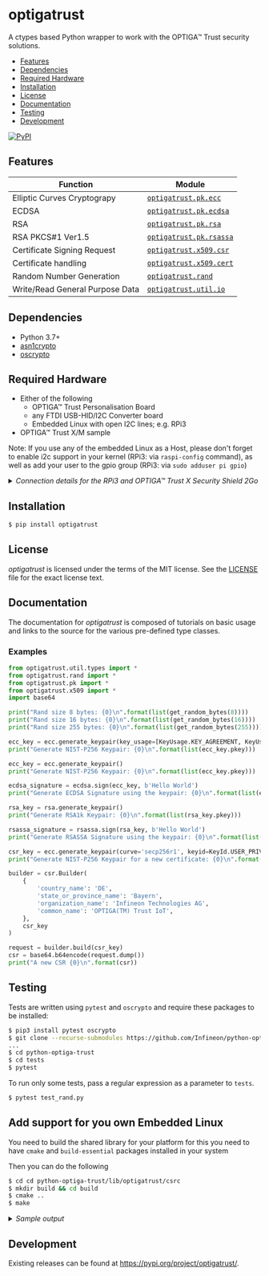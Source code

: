 # optigatrust

A ctypes based Python wrapper to work with the OPTIGA™ Trust security solutions.

 - [Features](#features)
 - [Dependencies](#dependencies)
 - [Required Hardware](#required-hardware)
 - [Installation](#installation)
 - [License](#license)
 - [Documentation](#documentation)
 - [Testing](#testing)
 - [Development](#development)

[![PyPI](https://img.shields.io/pypi/v/optigatrust.svg)](https://pypi.org/project/optigatrust/)

## Features

| Function                    | Module                                      |
| --------------------------- | ------------------------------------------- | 
| Elliptic Curves Cryptograpy | [`optigatrust.pk.ecc`](optigatrust/pk/ecc.py)       | 
| ECDSA                       | [`optigatrust.pk.ecdsa`](optigatrust/pk/ecdsa.py)       |
| RSA                         | [`optigatrust.pk.rsa`](optigatrust/pk/rsa.py)       | 
| RSA PKCS#1 Ver1.5           | [`optigatrust.pk.rsassa`](optigatrust/pk/rsassa.py)       | 
| Certificate Signing Request | [`optigatrust.x509.csr`](optigatrust/x509/csr.py)     |
| Certificate handling        | [`optigatrust.x509.cert`](optigatrust/x509/cert.py)     | 
| Random Number Generation    | [`optigatrust.rand`](optigatrust/rand/__init__.py)       | 
| Write/Read General Purpose Data | [`optigatrust.util.io`](optigatrust/device/io.py)       | 

## Dependencies

 - Python 3.7+ 
 - [asn1crypto](https://github.com/wbond/asn1crypto)
 - [oscrypto](https://github.com/wbond/oscrypto)
 
## Required Hardware

  * Either of the following
    * OPTIGA™ Trust Personalisation Board
    * any FTDI USB-HID/I2C Converter board
    * Embedded Linux with open I2C lines; e.g. RPi3
  * OPTIGA™ Trust X/M sample

Note: If you use any of the embedded Linux as a Host, please don't forget to enable i2c support in your kernel (RPi3: via `raspi-config` command), as well as add your user to the gpio group (RPi3: via `sudo adduser pi gpio`)

<details>
<summary> <em> Connection details for the RPi3 and OPTIGA™ Trust X Security Shield 2Go  </em> </summary>
<img src="https://github.com/Infineon/Assets/raw/master/Pictures/optiga_trust_x_rpi3_setup.jpg"  width=60% height=%60>
</details>

## Installation

```bash
$ pip install optigatrust
```

## License

*optigatrust* is licensed under the terms of the MIT license. See the
[LICENSE](LICENSE) file for the exact license text.

## Documentation

The documentation for *optigatrust* is composed of tutorials on basic usage and
links to the source for the various pre-defined type classes.

### Examples

```python
from optigatrust.util.types import *
from optigatrust.rand import *
from optigatrust.pk import *
from optigatrust.x509 import *
import base64

print("Rand size 8 bytes: {0}\n".format(list(get_random_bytes(8))))
print("Rand size 16 bytes: {0}\n".format(list(get_random_bytes(16))))
print("Rand size 255 bytes: {0}\n".format(list(get_random_bytes(255))))

ecc_key = ecc.generate_keypair(key_usage=[KeyUsage.KEY_AGREEMENT, KeyUsage.AUTHENTICATION])
print("Generate NIST-P256 Keypair: {0}\n".format(list(ecc_key.pkey)))

ecc_key = ecc.generate_keypair()
print("Generate NIST-P256 Keypair: {0}\n".format(list(ecc_key.pkey)))

ecdsa_signature = ecdsa.sign(ecc_key, b'Hello World')
print("Generate ECDSA Signature using the keypair: {0}\n".format(list(ecdsa_signature.signature)))

rsa_key = rsa.generate_keypair()
print("Generate RSA1k Keypair: {0}\n".format(list(rsa_key.pkey)))

rsassa_signature = rsassa.sign(rsa_key, b'Hello World')
print("Generate RSASSA Signature using the keypair: {0}\n".format(list(rsassa_signature.signature)))

csr_key = ecc.generate_keypair(curve='secp256r1', keyid=KeyId.USER_PRIVKEY_3)
print("Generate NIST-P256 Keypair for a new certificate: {0}\n".format(list(csr_key.pkey)))

builder = csr.Builder(
	{
		'country_name': 'DE',
		'state_or_province_name': 'Bayern',
		'organization_name': 'Infineon Technologies AG',
		'common_name': 'OPTIGA(TM) Trust IoT',
	},
	csr_key
)

request = builder.build(csr_key)
csr = base64.b64encode(request.dump())
print("A new CSR {0}\n".format(csr))

```

## Testing

Tests are written using `pytest` and `oscrypto` and require these packages to be installed:

```bash
$ pip3 install pytest oscrypto
$ git clone --recurse-submodules https://github.com/Infineon/python-optiga-trust
...
$ cd python-optiga-trust
$ cd tests
$ pytest
```

To run only some tests, pass a regular expression as a parameter to `tests`.

```bash
$ pytest test_rand.py
```

## Add support for you own Embedded Linux

You need to build the shared library for your platform for this you need to have `cmake` and `build-essential` packages installed in your system

Then you can do the following

```bash
$ cd cd python-optiga-trust/lib/optigatrust/csrc
$ mkdir build && cd build
$ cmake ..
$ make
```

<details>
<summary> <em> Sample output </em> </summary>

```bash
pi@raspberrypi:~/git/python-optiga-trust/lib/optigatrust/csrc/build $ make
Scanning dependencies of target optigatrust-libusb-linux-armv7l
[  1%] Building C object CMakeFiles/optigatrust-libusb-linux-armv7l.dir/optiga-trust-x/optiga/crypt/optiga_crypt.c.o
[  3%] Building C object CMakeFiles/optigatrust-libusb-linux-armv7l.dir/optiga-trust-x/optiga/util/optiga_util.c.o
[  4%] Building C object CMakeFiles/optigatrust-libusb-linux-armv7l.dir/optiga-trust-x/optiga/cmd/CommandLib.c.o
[  6%] Building C object CMakeFiles/optigatrust-libusb-linux-armv7l.dir/optiga-trust-x/optiga/common/Logger.c.o
[  8%] Building C object CMakeFiles/optigatrust-libusb-linux-armv7l.dir/optiga-trust-x/optiga/common/Util.c.o
[  9%] Building C object CMakeFiles/optigatrust-libusb-linux-armv7l.dir/optiga-trust-x/optiga/comms/ifx_i2c/ifx_i2c.c.o
[ 11%] Building C object CMakeFiles/optigatrust-libusb-linux-armv7l.dir/optiga-trust-x/optiga/comms/ifx_i2c/ifx_i2c_config.c.o
[ 13%] Building C object CMakeFiles/optigatrust-libusb-linux-armv7l.dir/optiga-trust-x/optiga/comms/ifx_i2c/ifx_i2c_data_link_layer.c.o
[ 14%] Building C object CMakeFiles/optigatrust-libusb-linux-armv7l.dir/optiga-trust-x/optiga/comms/ifx_i2c/ifx_i2c_physical_layer.c.o
[ 16%] Building C object CMakeFiles/optigatrust-libusb-linux-armv7l.dir/optiga-trust-x/optiga/comms/ifx_i2c/ifx_i2c_transport_layer.c.o
[ 18%] Building C object CMakeFiles/optigatrust-libusb-linux-armv7l.dir/optiga-trust-x/optiga/dtls/AlertProtocol.c.o
[ 19%] Building C object CMakeFiles/optigatrust-libusb-linux-armv7l.dir/optiga-trust-x/optiga/dtls/DtlsFlightHandler.c.o
[ 21%] Building C object CMakeFiles/optigatrust-libusb-linux-armv7l.dir/optiga-trust-x/optiga/dtls/DtlsHandshakeProtocol.c.o
[ 22%] Building C object CMakeFiles/optigatrust-libusb-linux-armv7l.dir/optiga-trust-x/optiga/dtls/DtlsRecordLayer.c.o
[ 24%] Building C object CMakeFiles/optigatrust-libusb-linux-armv7l.dir/optiga-trust-x/optiga/dtls/DtlsTransportLayer.c.o
[ 26%] Building C object CMakeFiles/optigatrust-libusb-linux-armv7l.dir/optiga-trust-x/optiga/dtls/DtlsWindowing.c.o
[ 27%] Building C object CMakeFiles/optigatrust-libusb-linux-armv7l.dir/optiga-trust-x/optiga/dtls/HardwareCrypto.c.o
[ 29%] Building C object CMakeFiles/optigatrust-libusb-linux-armv7l.dir/optiga-trust-x/optiga/dtls/MessageLayer.c.o
[ 31%] Building C object CMakeFiles/optigatrust-libusb-linux-armv7l.dir/optiga-trust-x/optiga/dtls/OCP.c.o
[ 32%] Building C object CMakeFiles/optigatrust-libusb-linux-armv7l.dir/optiga-trust-x/optiga/dtls/OCPConfig.c.o
[ 34%] Building C object CMakeFiles/optigatrust-libusb-linux-armv7l.dir/optiga-trust-x/optiga_trust_init.c.o
[ 36%] Building C object CMakeFiles/optigatrust-libusb-linux-armv7l.dir/optiga-trust-x/pal/libusb/optiga_comms_ifx_i2c_usb.c.o
[ 37%] Building C object CMakeFiles/optigatrust-libusb-linux-armv7l.dir/optiga-trust-x/pal/libusb/pal_common.c.o
[ 39%] Building C object CMakeFiles/optigatrust-libusb-linux-armv7l.dir/optiga-trust-x/pal/libusb/pal.c.o
[ 40%] Building C object CMakeFiles/optigatrust-libusb-linux-armv7l.dir/optiga-trust-x/pal/libusb/pal_gpio.c.o
[ 42%] Building C object CMakeFiles/optigatrust-libusb-linux-armv7l.dir/optiga-trust-x/pal/libusb/pal_i2c.c.o
[ 44%] Building C object CMakeFiles/optigatrust-libusb-linux-armv7l.dir/optiga-trust-x/pal/libusb/pal_ifx_usb_config.c.o
[ 45%] Building C object CMakeFiles/optigatrust-libusb-linux-armv7l.dir/optiga-trust-x/pal/libusb/pal_os_event.c.o
[ 47%] Building C object CMakeFiles/optigatrust-libusb-linux-armv7l.dir/optiga-trust-x/pal/libusb/pal_os_lock.c.o
[ 49%] Building C object CMakeFiles/optigatrust-libusb-linux-armv7l.dir/optiga-trust-x/pal/libusb/pal_os_timer.c.o
[ 50%] Linking C shared library ../lib/liboptigatrust-libusb-linux-armv7l.so
[ 50%] Built target optigatrust-libusb-linux-armv7l
Scanning dependencies of target optigatrust-i2c-linux-armv7l
[ 52%] Building C object CMakeFiles/optigatrust-i2c-linux-armv7l.dir/optiga-trust-x/optiga/crypt/optiga_crypt.c.o
[ 54%] Building C object CMakeFiles/optigatrust-i2c-linux-armv7l.dir/optiga-trust-x/optiga/util/optiga_util.c.o
[ 55%] Building C object CMakeFiles/optigatrust-i2c-linux-armv7l.dir/optiga-trust-x/optiga/cmd/CommandLib.c.o
[ 57%] Building C object CMakeFiles/optigatrust-i2c-linux-armv7l.dir/optiga-trust-x/optiga/common/Logger.c.o
[ 59%] Building C object CMakeFiles/optigatrust-i2c-linux-armv7l.dir/optiga-trust-x/optiga/common/Util.c.o
[ 60%] Building C object CMakeFiles/optigatrust-i2c-linux-armv7l.dir/optiga-trust-x/optiga/comms/ifx_i2c/ifx_i2c.c.o
[ 62%] Building C object CMakeFiles/optigatrust-i2c-linux-armv7l.dir/optiga-trust-x/optiga/comms/ifx_i2c/ifx_i2c_config.c.o
[ 63%] Building C object CMakeFiles/optigatrust-i2c-linux-armv7l.dir/optiga-trust-x/optiga/comms/ifx_i2c/ifx_i2c_data_link_layer.c.o
[ 65%] Building C object CMakeFiles/optigatrust-i2c-linux-armv7l.dir/optiga-trust-x/optiga/comms/ifx_i2c/ifx_i2c_physical_layer.c.o
[ 67%] Building C object CMakeFiles/optigatrust-i2c-linux-armv7l.dir/optiga-trust-x/optiga/comms/ifx_i2c/ifx_i2c_transport_layer.c.o
[ 68%] Building C object CMakeFiles/optigatrust-i2c-linux-armv7l.dir/optiga-trust-x/optiga/dtls/AlertProtocol.c.o
[ 70%] Building C object CMakeFiles/optigatrust-i2c-linux-armv7l.dir/optiga-trust-x/optiga/dtls/DtlsFlightHandler.c.o
[ 72%] Building C object CMakeFiles/optigatrust-i2c-linux-armv7l.dir/optiga-trust-x/optiga/dtls/DtlsHandshakeProtocol.c.o
[ 73%] Building C object CMakeFiles/optigatrust-i2c-linux-armv7l.dir/optiga-trust-x/optiga/dtls/DtlsRecordLayer.c.o
[ 75%] Building C object CMakeFiles/optigatrust-i2c-linux-armv7l.dir/optiga-trust-x/optiga/dtls/DtlsTransportLayer.c.o
[ 77%] Building C object CMakeFiles/optigatrust-i2c-linux-armv7l.dir/optiga-trust-x/optiga/dtls/DtlsWindowing.c.o
[ 78%] Building C object CMakeFiles/optigatrust-i2c-linux-armv7l.dir/optiga-trust-x/optiga/dtls/HardwareCrypto.c.o
[ 80%] Building C object CMakeFiles/optigatrust-i2c-linux-armv7l.dir/optiga-trust-x/optiga/dtls/MessageLayer.c.o
[ 81%] Building C object CMakeFiles/optigatrust-i2c-linux-armv7l.dir/optiga-trust-x/optiga/dtls/OCP.c.o
[ 83%] Building C object CMakeFiles/optigatrust-i2c-linux-armv7l.dir/optiga-trust-x/optiga/dtls/OCPConfig.c.o
[ 85%] Building C object CMakeFiles/optigatrust-i2c-linux-armv7l.dir/optiga-trust-x/optiga_trust_init.c.o
[ 86%] Building C object CMakeFiles/optigatrust-i2c-linux-armv7l.dir/optiga-trust-x/optiga/comms/optiga_comms.c.o
[ 88%] Building C object CMakeFiles/optigatrust-i2c-linux-armv7l.dir/optiga-trust-x/pal/linux/pal.c.o
[ 90%] Building C object CMakeFiles/optigatrust-i2c-linux-armv7l.dir/optiga-trust-x/pal/linux/pal_gpio.c.o
[ 91%] Building C object CMakeFiles/optigatrust-i2c-linux-armv7l.dir/optiga-trust-x/pal/linux/pal_i2c.c.o
[ 93%] Building C object CMakeFiles/optigatrust-i2c-linux-armv7l.dir/optiga-trust-x/pal/linux/target/rpi3/pal_ifx_i2c_config.c.o
[ 95%] Building C object CMakeFiles/optigatrust-i2c-linux-armv7l.dir/optiga-trust-x/pal/linux/pal_os_event.c.o
[ 96%] Building C object CMakeFiles/optigatrust-i2c-linux-armv7l.dir/optiga-trust-x/pal/linux/pal_os_lock.c.o
[ 98%] Building C object CMakeFiles/optigatrust-i2c-linux-armv7l.dir/optiga-trust-x/pal/linux/pal_os_timer.c.o
[100%] Linking C shared library ../lib/liboptigatrust-i2c-linux-armv7l.so
[100%] Built target optigatrust-i2c-linux-armv7l
```
</details>

## Development

Existing releases can be found at https://pypi.org/project/optigatrust/.
